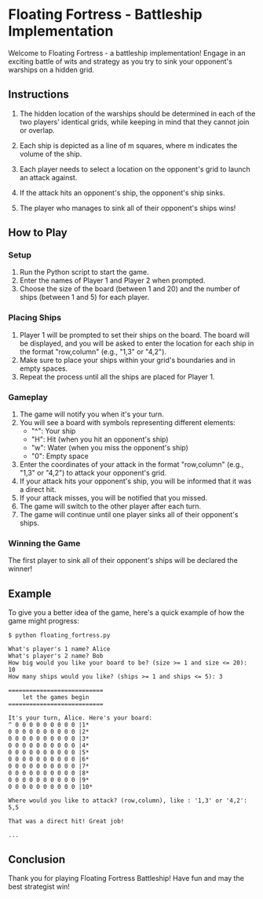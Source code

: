 # Floating Fortress - Battleship Implementation

Welcome to Floating Fortress - a battleship implementation! Engage in an exciting battle of wits and strategy as you try to sink your opponent's warships on a hidden grid.

## Instructions

1. The hidden location of the warships should be determined in each of the two players' identical grids, while keeping in mind that they cannot join or overlap.

2. Each ship is depicted as a line of m squares, where m indicates the volume of the ship.

3. Each player needs to select a location on the opponent's grid to launch an attack against.

4. If the attack hits an opponent's ship, the opponent's ship sinks.

5. The player who manages to sink all of their opponent's ships wins!

## How to Play

### Setup

1. Run the Python script to start the game.
2. Enter the names of Player 1 and Player 2 when prompted.
3. Choose the size of the board (between 1 and 20) and the number of ships (between 1 and 5) for each player.

### Placing Ships

1. Player 1 will be prompted to set their ships on the board. The board will be displayed, and you will be asked to enter the location for each ship in the format "row,column" (e.g., "1,3" or "4,2").
2. Make sure to place your ships within your grid's boundaries and in empty spaces.
3. Repeat the process until all the ships are placed for Player 1.

### Gameplay

1. The game will notify you when it's your turn.
2. You will see a board with symbols representing different elements:
   - "^": Your ship
   - "H": Hit (when you hit an opponent's ship)
   - "w": Water (when you miss the opponent's ship)
   - "0": Empty space
3. Enter the coordinates of your attack in the format "row,column" (e.g., "1,3" or "4,2") to attack your opponent's grid.
4. If your attack hits your opponent's ship, you will be informed that it was a direct hit.
5. If your attack misses, you will be notified that you missed.
6. The game will switch to the other player after each turn.
7. The game will continue until one player sinks all of their opponent's ships.

### Winning the Game

The first player to sink all of their opponent's ships will be declared the winner!

## Example

To give you a better idea of the game, here's a quick example of how the game might progress:

```
$ python floating_fortress.py

What's player's 1 name? Alice
What's player's 2 name? Bob
How big would you like your board to be? (size >= 1 and size <= 20): 10
How many ships would you like? (ships >= 1 and ships <= 5): 3

===========================
    let the games begin    
===========================

It's your turn, Alice. Here's your board:
^ 0 0 0 0 0 0 0 0 0 |1*
0 0 0 0 0 0 0 0 0 0 |2*
0 0 0 0 0 0 0 0 0 0 |3*
0 0 0 0 0 0 0 0 0 0 |4*
0 0 0 0 0 0 0 0 0 0 |5*
0 0 0 0 0 0 0 0 0 0 |6*
0 0 0 0 0 0 0 0 0 0 |7*
0 0 0 0 0 0 0 0 0 0 |8*
0 0 0 0 0 0 0 0 0 0 |9*
0 0 0 0 0 0 0 0 0 0 |10*

Where would you like to attack? (row,column), like : '1,3' or '4,2': 5,5

That was a direct hit! Great job!

...
```

## Conclusion

Thank you for playing Floating Fortress Battleship! Have fun and may the best strategist win!
